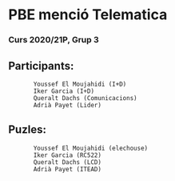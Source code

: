 # PBE menció Telematica
### Curs 2020/21P, Grup 3
## Participants:
           Youssef El Moujahidi (I+D)
           Iker Garcia (I+D)
           Queralt Dachs (Comunicacions)
           Adrià Payet (Lider)
## Puzles:
           Youssef El Moujahidi (elechouse)
           Iker Garcia (RC522)
           Queralt Dachs (LCD)
           Adrià Payet (ITEAD)
